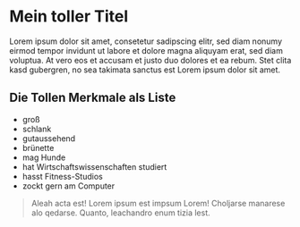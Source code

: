 # Mein toller Titel

Lorem ipsum dolor sit amet, consetetur sadipscing elitr, sed diam nonumy eirmod tempor invidunt ut labore et dolore magna aliquyam erat, sed diam voluptua. At vero eos et accusam et justo duo dolores et ea rebum. Stet clita kasd gubergren, no sea takimata sanctus est Lorem ipsum dolor sit amet.

## Die Tollen Merkmale als Liste
* groß
* schlank
* gutaussehend
* brünette
* mag Hunde
* hat Wirtschaftswissenschaften studiert
* hasst Fitness-Studios
* zockt gern am Computer

> Aleah acta est!
> Lorem ipsum est impsum Lorem!
> Choljarse manarese alo qedarse.
> Quanto, leachandro enum tizia lest.
